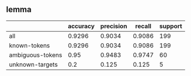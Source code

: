 
## lemma

|                  | accuracy | precision | recall | support |
|------------------|----------|-----------|--------|---------|
| all              | 0.9296   | 0.9034    | 0.9086 | 199     |
| known-tokens     | 0.9296   | 0.9034    | 0.9086 | 199     |
| ambiguous-tokens | 0.95     | 0.9483    | 0.9747 | 60      |
| unknown-targets  | 0.2      | 0.125     | 0.125  | 5       |


